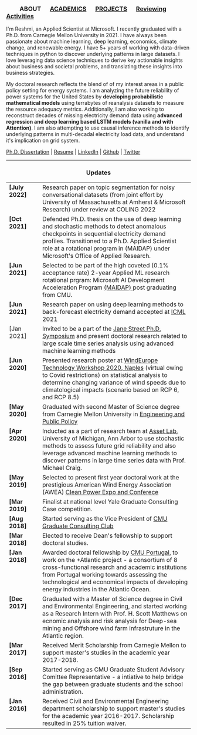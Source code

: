
### &emsp;&emsp; ABOUT  &emsp; [ACADEMICS](./Academics.md) &emsp; [PROJECTS](./projects) &emsp; [Reviewing Activities](./reviewing.md) &emsp;


I'm Reshmi, an Applied Scientist at Microsoft. I recently graduated with a Ph.D. from Carnegie Mellon University in 2021. I have always been passionate about machine learning, deep learning, economics, climate change, and renewable energy. I have 5+ years of working with data-driven techniques in python to discover underlying patterns in large datasets. I love leveraging data science techniques to derive key actionable insights about business and societal problems, and translating these insights into business strategies.

 My doctoral research reflects the blend of of my interest areas in a public policy setting for energy systems. I am analyzing the future reliability of power systems for the United States by **developing probabilistic mathematical models** using terrabytes of reanalysis datasets to measure the resource adequacy metrics. Additionally, I am also working to reconstruct decades of missing electricity demand data using **advanced regression and deep learning based LSTM models (vanilla and with Attention)**. I am also attempting to use causal inference methods to identify underlying patterns in multi-decadal electricity load data, and understand it's implication on grid system.

 [Ph.D. Dissertation](https://drive.google.com/file/d/18T7ZjSKAcJFX_mivBmwltvG-X_2t1Ef_/view) | [Resume](https://reshmighosh.github.io/files/ReshmiG_Resume_Public.pdf) | [LinkedIn](https://www.linkedin.com/in/reshmi-ghosh/) | [Github](https://github.com/reshmighosh) | [Twitter](https://twitter.com/reshmigh)

-------  


<h3 align="center">Updates</h3>
<table class='news-table'>
    <col width="18%">
    <col width="82%">
     <tr>
        <td valign="top"><strong>[July 2022]</strong></td>
        <td>Research paper on topic segmentation for noisy conversational datasets (from joint effort by University of Massachusetts at Amherst & Microsoft Research) under review at COLING 2022
        </td>
    <tr>
        <td valign="top"><strong>[Oct 2021]</strong></td>
        <td> Defended Ph.D. thesis on the use of deep learning and stochastic methods to detect anomalous checkpoints in sequential electricity demand profiles. Transitioned to a Ph.D. Applied Scientist role at a rotational program in (MAIDAP) under Microsoft's Office of Applied Research.
    </td>
    </tr>
    <tr>
        <td valign="top"><strong>[Jun 2021]</strong></td>
        <td>Selected to be part of the high coveted (0.1% acceptance rate) 2-year Applied ML research rotational prgram: Microsoft AI Development Acceleration Program <a href = "https://www.microsoftnewengland.com/maidap/"> (MAIDAP) </a> post graduating from CMU.
        </td>
    </tr>
    <tr>
        <td valign="top"><strong>[Jun 2021]</strong></td>
        <td>Research paper on using deep learning methods to back-forecast electricity demand accepted at <a href = "https://www.climatechange.ai/events/icml2021"> ICML</a> 2021
        </td>
    </tr>
    <tr>
        <td valign="top"><strongS>[Jan 2021]</strong></td>
        <td>Invited to be a part of the <a href = "https://www.janestreet.com/join-jane-street/our-programs/symposium/"> Jane Street Ph.D. Symposium</a> and present doctoral research related to large scale time series analysis using advanced machine learning methods </td>
    </tr>
    <tr>
        <td valign="top"><strong>[Jun 2020]</strong></td>
        <td>Presented research poster at <a href = "https://windeurope.org/workshops/tech2020/posters/#ra">WindEurope Technology Workshop 2020, Naples</a> (virtual owing to Covid restrictions) on statistical analysis to determine changing variance of wind speeds due to climatological impacts (scenario based on RCP 6, and RCP 8.5)</td>
    </tr>
    <tr>
        <td valign="top"><strong>[May 2020]</strong></td>
        <td>Graduated with second Master of Science degree from Carnegie Mellon University in <a href = "https://www.cmu.edu/epp/research/index.html">Engineering and Public Policy </a></td>
    </tr>
    <tr>
        <td valign="top"><strong>[Apr 2020]</strong></td>
        <td>Inducted as a part of research team at <a href="https://www.assetlab.org/people">Asset Lab</a>, University of Michigan, Ann Arbor to use stochastic methods to assess future grid reliability and also leverage advanced machine learning methods to discover patterns in large time series data with Prof. Michael Craig.
        </td>
    </tr>
    <tr>
        <td valign="top"><strong>[May 2019]</strong></td>
        <td>Selected to present first year doctoral work at the prestigious American Wind Energy Association (AWEA) <a href="https://cleanpower.org/expo/">Clean Power Expo and Conferece</a>
        </td>
    </tr>
 <tr>
        <td valign="top"><strong>[Mar 2019]</strong></td>
        <td>Finalist at national level Yale Graduate Consulting Case competition.
        </td>
    </tr>
<tr>
        <td valign="top"><strong>[Aug 2018]</strong></td>
        <td>Started serving as the Vice President of <a href = "https://www.cmugradconsulting.com/home"> CMU Graduate Consulting Club</a>
        </td>
    </tr>

 <tr>
        <td valign="top"><strong>[Mar 2018]</strong></td>
        <td>Elected to receive Dean's fellowship to support doctoral studies.
        </td>
    </tr>
    <tr>
        <td valign="top"><strong>[Jan 2018]</strong></td>
        <td>Awarded doctoral fellowship by <a href="https://www.cmuportugal.org/atlantic/">CMU Portugal</a>, to work on the +Atlantic project - a consortium of 8 cross-functional research and academic institutions from Portugal working towards assessing the technological and economical impacts of developing energy industries in the Atlantic Ocean.
        </td>
    </tr>
    <tr>
        <td valign="top"><strong>[Dec 2017]</strong></td>
        <td>Graduated with a Master of Science degree in Civil and Environmental Engineering, and started working as a Research Intern with Prof. H. Scott Matthews on ecnomic analysis and risk analysis for Deep-sea mining and Offshore wind farm infrastruture in the Atlantic region.
        </td>
    </tr>
    <tr>
        <td valign="top"><strong>[Mar 2017]</strong></td>
        <td>Received Merit Scholarship from Carnegie Mellon to support master's studies in the academic year 2017-2018.
        </td>
    </tr>
    <tr>
        <td valign = "top"><strong>[Sep 2016]</strong></td>
        <td>Started serving as CMU Graduate Student Advisory Comittee Representative - a intiative to help bridge the gap between graduate students and the school administration.
        </td>
    </tr>
    <tr>
        <td valign="top"><strong>[Jan 2016]</strong></td>
        <td>Received Civil and Environmental Engineering department scholarship to support master's studies for the academic year 2016-2017. Scholarship resulted in 25% tuition waiver.
        </td>
    </tr>




 
